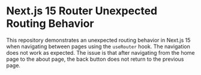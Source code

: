 # Next.js 15 Router Unexpected Routing Behavior

This repository demonstrates an unexpected routing behavior in Next.js 15 when navigating between pages using the `useRouter` hook.  The navigation does not work as expected. The issue is that after navigating from the home page to the about page, the back button does not return to the previous page.